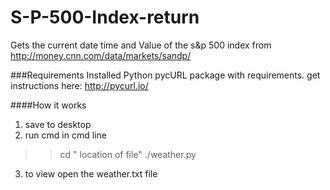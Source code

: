 # S-P-500-Index-return
Gets the current date time and Value of the s&amp;p 500 index from http://money.cnn.com/data/markets/sandp/ 

###Requirements
Installed Python
pycURL package with requirements. get instructions here: http://pycurl.io/

####How it works
1. save to desktop
2. run cmd in cmd line 
  >>cd " location of file"
  >>./weather.py
3. to view open the weather.txt file
